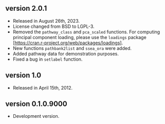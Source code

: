 ## version 2.0.1

- Released in August 26th, 2023.
- License changed from BSD to LGPL-3.
- Removed the `pathway_class` and `pca_scaled` functions. For computing principal component loading, please use the `loadings` package  [https://cran.r-project.org/web/packages/loadings].
- New functions `pathbank2list` and `ssea_ora` were added.
- Added pathway data for demonstration purposes.
- Fixed a bug in `setlabel` function.

## version 1.0

- Released in April 15th, 2012.

## version 0.1.0.9000

- Development version.
